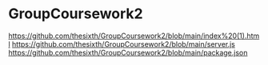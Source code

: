 # GroupCoursework2
https://github.com/thesixth/GroupCoursework2/blob/main/index%20(1).html
https://github.com/thesixth/GroupCoursework2/blob/main/server.js
https://github.com/thesixth/GroupCoursework2/blob/main/package.json